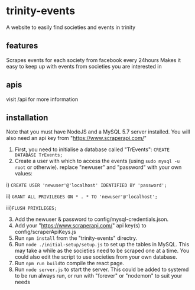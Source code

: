 # trinity-events
A website to easily find societies and events in trinity

## features
Scrapes events for each society from facebook every 24hours
Makes it easy to keep up with events from societies you are interested in

## apis
visit /api for more information

## installation
Note that you must have NodeJS and a MySQL 5.7 server installed. You will also need an api key from "https://www.scraperapi.com/"

1. First, you need to initialise a database called "TrEvents":
`CREATE DATABASE TrEvents;`
2. Create a user with which to access the events (using `sudo mysql -u root` or otherwie). 
   replace "newuser" and "password" with your own values:

i)  `CREATE USER 'newuser'@'localhost' IDENTIFIED BY 'password';`

ii) `GRANT ALL PRIVILEGES ON * . * TO 'newuser'@'localhost';`

iii)`FLUSH PRIVILEGES;`

3. Add the newuser & password to config/mysql-credentials.json.
4. Add your "https://www.scraperapi.com/" api key(s) to config/scraperApiKeys.js
4. Run `npm install` from the "trinity-events" directry.
5. Run `node ./initial-setup/setup.js` to set up the tables in MySQL. 
   This may take a while as the societies need to be scraped one at a time. 
   You could also edit the script to use societies from your own database.
6. Run `npm run build`to compile the react page.
7. Run `node server.js` to start the server. 
   This could be added to systemd to be run always run, or run with "forever" or "nodemon" to suit your needs
